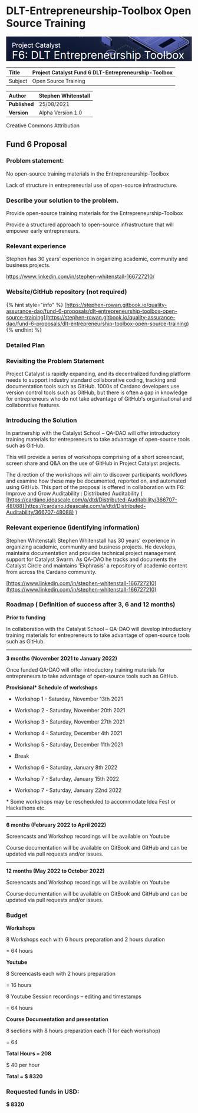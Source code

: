 # DLT-Entrepreneurship-Toolbox Open Source Training

![](../.gitbook/assets/2021-08-30-5-.png)

| Title | Project Catalyst Fund 6 DLT-Entrepreneurship-Toolbox |
| :--- | :--- |
| Subject | Open Source Training |

| **Author** | Stephen Whitenstall |
| :--- | :--- |
| **Published** | 25/08/2021 |
| **Version** | Alpha Version 1.0 |

Creative Commons Attribution

## **Fund 6 Proposal**

### **Problem statement:**

No open-source training materials in the Entrepreneurship-Toolbox

Lack of structure in entrepreneurial use of open-source infrastructure.

### **Describe your solution to the problem.**

Provide open-source training materials for the Entrepreneurship-Toolbox

Provide a structured approach to open-source infrastructure that will empower early entrepreneurs.

### **Relevant experience**

Stephen has 30 years’ experience in organizing academic, community and business projects.

https://www.linkedin.com/in/stephen-whitenstall-166727210/

### **Website/GitHub repository \(not required\)**

{% hint style="info" %}
 [https://stephen-rowan.gitbook.io/quality-assurance-dao/fund-6-proposals/dlt-entrepreneurship-toolbox-open-source-training](https://stephen-rowan.gitbook.io/quality-assurance-dao/fund-6-proposals/dlt-entrepreneurship-toolbox-open-source-training)
{% endhint %}

### **Detailed Plan**

### **Revisiting the Problem Statement**

Project Catalyst is rapidly expanding, and its decentralized funding platform needs to support industry standard collaborative coding, tracking and documentation tools such as GitHub. 1000s of Cardano developers use version control tools such as GitHub, but there is often a gap in knowledge for entrepreneurs who do not take advantage of GitHub's organisational and collaborative features.

### **Introducing the Solution**

In partnership with the Catalyst School – QA-DAO will offer introductory training materials for entrepreneurs to take advantage of open-source tools such as GitHub.

This will provide a series of workshops comprising of a short screencast, screen share and Q&A on the use of GitHub in Project Catalyst projects.

The direction of the workshops will aim to discover participants workflows and examine how these may be documented, reported on, and automated using GitHub. This part of the proposal is offered in collaboration with F6: Improve and Grow Auditability : Distributed Auditability \( [https://cardano.ideascale.com/a/dtd/Distributed-Auditability/366707-48088](https://cardano.ideascale.com/a/dtd/Distributed-Auditability/366707-48088) \)

### **Relevant experience \(identifying information\)**

Stephen Whitenstall: Stephen Whitenstall has 30 years' experience in organizing academic, community and business projects. He develops, maintains documentation and provides technical project management support for Catalyst Swarm. As QA-DAO he tracks and documents the Catalyst Circle and maintains 'Ekphrasis' a repository of academic content from across the Cardano community.

[https://www.linkedin.com/in/stephen-whitenstall-166727210](https://www.linkedin.com/in/stephen-whitenstall-166727210)

### **Roadmap \( Definition of success after 3, 6 and 12 months\)**

**Prior to funding**

In collaboration with the Catalyst School – QA-DAO will develop introductory training materials for entrepreneurs to take advantage of open-source tools such as GitHub.

---------------------------------------------------------------------------------------------------------

**3 months \(November 2021 to January 2022\)**

Once funded QA-DAO will offer introductory training materials for entrepreneurs to take advantage of open-source tools such as GitHub.

**Provisional\* Schedule of workshops**

- Workshop 1 - Saturday, November 13th 2021

- Workshop 2 - Saturday, November 20th 2021

- Workshop 3 - Saturday, November 27th 2021

- Workshop 4 - Saturday, December 4th 2021

- Workshop 5 - Saturday, December 11th 2021

- Break

- Workshop 6 - Saturday, January 8th 2022

- Workshop 7 - Saturday, January 15th 2022

- Workshop 7 - Saturday, January 22nd 2022

\* Some workshops may be rescheduled to accommodate Idea Fest or Hackathons etc.

---------------------------------------------------------------------------------------------------------

**6 months \(February 2022 to April 2022\)**

Screencasts and Workshop recordings will be available on Youtube

Course documentation will be available on GitBook and GitHub and can be updated via pull requests and/or issues.

---------------------------------------------------------------------------------------------------------

**12 months \(May 2022 to October 2022\)**

Screencasts and Workshop recordings will be available on Youtube

Course documentation will be available on GitBook and GitHub and can be updated via pull requests and/or issues.

### **Budget**

**Workshops**

8 Workshops each with 6 hours preparation and 2 hours duration

= 64 hours

**Youtube**

8 Screencasts each with 2 hours preparation

= 16 hours

8 Youtube Session recordings – editing and timestamps

= 64 hours

**Course Documentation and presentation**

8 sections with 8 hours preparation each \(1 for each workshop\)

= 64

**Total Hours = 208**

$ 40 per hour

**Total = $ 8320**

### Re**quested funds in USD:**

**$ 8320**

